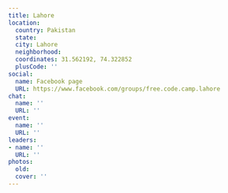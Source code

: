 ```yaml
---
title: Lahore
location:
  country: Pakistan
  state: 
  city: Lahore
  neighborhood: 
  coordinates: 31.562192, 74.322852
  plusCode: ''
social:
  name: Facebook page
  URL: https://www.facebook.com/groups/free.code.camp.lahore
chat:
  name: ''
  URL: ''
event:
  name: ''
  URL: ''
leaders:
- name: ''
  URL: ''
photos:
  old: 
  cover: ''
---
```

